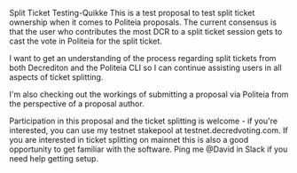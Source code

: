 Split Ticket Testing-Quikke
This is a test proposal to test split ticket ownership when it comes to Politeia proposals. The current consensus is that the user who contributes the most DCR to a split ticket session gets to cast the vote in Politeia for the split ticket.

I want to get an understanding of the process regarding split tickets from both Decrediton and the Politeia CLI so I can continue assisting users in all aspects of ticket splitting.

I'm also checking out the workings of submitting a proposal via Politeia from the perspective of a proposal author.

Participation in this proposal and the ticket splitting is welcome - if you're interested, you can use my testnet stakepool at testnet.decredvoting.com. If you are interested in ticket splitting on mainnet this is also a good opportunity to get familiar with the software. Ping me @David in Slack if you need help getting setup.